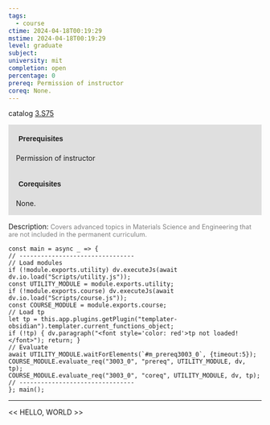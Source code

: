 ```yaml
---
tags:
  - course
ctime: 2024-04-18T00:19:29
mstime: 2024-04-18T00:19:29
level: graduate
subject: 
university: mit
completion: open
percentage: 0
prereq: Permission of instructor
coreq: None.
---
```


catalog [3.S75](http://student.mit.edu/catalog/m3b.html#3.S75)

<span style="display: block; padding: 15px; background-color: rgb(100, 100, 100, 0.2);"><font id="m_prereq3003_0" style="display: block; font-family: Arial, sans-serif; font-weight: bold; padding: 5px">Prerequisites</font><br><span id="prereq3003_0">Permission of instructor</span></span>
<span style="display: block; padding: 15px; background-color: rgb(100, 100, 100, 0.2);"><font id="m_coreq3003_0" style="display: block; font-family: Arial, sans-serif; font-weight: bold; padding: 5px">Corequisites</font><br><span id="coreq3003_0">None.</span></span>

<font style="">Description:</font>
<font style="color: grey; font-size: 0.8rem;">Covers advanced topics in Materials Science and Engineering that are not included in the permanent curriculum.</font>

```dataviewjs
const main = async _ => {
// --------------------------------
// Load modules
if (!module.exports.utility) dv.executeJs(await dv.io.load("Scripts/utility.js"));
const UTILITY_MODULE = module.exports.utility;
if (!module.exports.course) dv.executeJs(await dv.io.load("Scripts/course.js"));
const COURSE_MODULE = module.exports.course;
// Load tp
let tp = this.app.plugins.getPlugin("templater-obsidian").templater.current_functions_object;
if (!tp) { dv.paragraph("<font style='color: red'>tp not loaded!</font>"); return; }
// Evaluate
await UTILITY_MODULE.waitForElements(`#m_prereq3003_0`, {timeout:5});
COURSE_MODULE.evaluate_req("3003_0", "prereq", UTILITY_MODULE, dv, tp);
COURSE_MODULE.evaluate_req("3003_0", "coreq", UTILITY_MODULE, dv, tp);
// --------------------------------
}; main();
```

---

<< HELLO, WORLD >>
